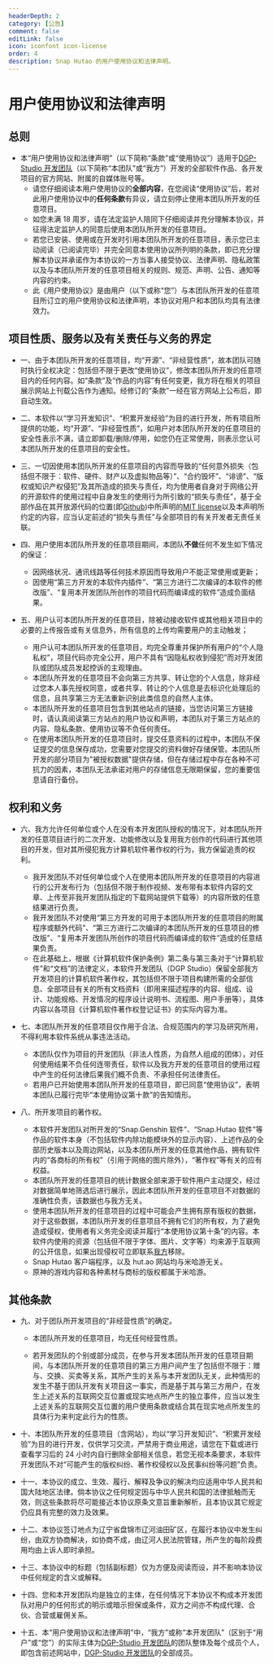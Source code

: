 ```yaml
---
headerDepth: 2
category: [公告]
comment: false
editLink: false
icon: iconfont icon-license
order: 4
description: Snap Hutao 的用户使用协议和法律声明。
---
```


# 用户使用协议和法律声明

## 总则

- 本“用户使用协议和法律声明”（以下简称“条款”或“使用协议”）适用于[DGP-Studio 开发团队](https://github.com/DGP-Studio)（以下简称“本团队”或“我方”）开发的全部软件作品、各开发项目的官方网站、附属的自媒体账号等。
  - 请您仔细阅读本用户使用协议的**全部内容**，在您阅读“使用协议”后，若对此用户使用协议中的**任何条款**有异议，请立刻停止使用本团队所开发的任意项目。
  - 如您未满 18 周岁，请在法定监护人陪同下仔细阅读并充分理解本协议，并征得法定监护人的同意后使用本团队所开发的任意项目。
  - 若您已安装、使用或在开发时引用本团队所开发的任意项目，表示您已主动阅读（已阅读完毕）并完全同意本使用协议所列明的条款，即已充分理解本协议并承诺作为本协议的一方当事人接受协议、法律声明、隐私政策以及与本团队所开发的任意项目相关的规则、规范、声明、公告、通知等内容的约束。
  - 此《用户使用协议》是由用户（以下或称“您”）与本团队所开发的任意项目所订立的用户使用协议和法律声明，本协议对用户和本团队均具有法律效力。

## 项目性质、服务以及有关责任与义务的界定

- 一、由于本团队所开发的任意项目，均“开源”、“非经营性质”，故本团队可随时执行全权决定：包括但不限于更改“使用协议”，修改本团队所开发的任意项目内的任何内容。如“条款”及“作品的内容”有任何变更，我方将在相关的项目展示网站上刊载公告作为通知。经修订的“条款”一经在官方网站上公布后，即自动生效。

- 二、本软件以“学习开发知识”、“积累开发经验”为目的进行开发，所有项目所提供的功能，均“开源”、“非经营性质”，如用户对本团队所开发的任意项目的安全性表示不满，请立即卸载/删除/停用，如您仍在正常使用，则表示您认可本团队所开发的任意项目的安全性。

- 三、一切因使用本团队所开发的任意项目的内容而导致的“任何意外损失（包括但不限于：软件、硬件、财产以及虚拟物品等）”、“合约毁坏”、“诽谤”、“版权或知识产权侵犯”及其所造成的损失与责任，均为使用者自身对于网络公开的开源软件的使用过程中自身发生的使用行为所引致的“损失与责任”，基于全部作品在其开放源代码的位置(即[Github](https://github.com/DGP-Studio))中所声明的[MIT license](https://github.com/DGP-Studio/Snap.Hutao/blob/main/LICENSE)以及本声明所约定的内容，应当认定前述的“损失与责任”与全部项目的有关开发者无责任关联。
- 四、用户使用本团队所开发的任意项目期间，本团队**不做**任何不发生如下情况的保证：

  - 因网络状况、通讯线路等任何技术原因而导致用户不能正常使用或更新；
  - 因使用“第三方开发的本软件内插件”、“第三方进行二次编译的本软件的修改版”、“复用本开发团队所创作的项目代码而编译成的软件”造成负面结果。

- 五、用户认可本团队所开发的任意项目，除被动接收软件或其他相关项目中的必要的上传报告或有关信息外，所有信息的上传均需要用户的主动触发；
  - 用户认可本团队所开发的任意项目，均完全尊重并保护所有用户的“个人隐私权”，项目代码亦完全公开，用户不具有“因隐私权收到侵犯”而对开发团队或团队成员发起控诉的主观理由。
  - 本团队所开发的任意项目不会向第三方共享、转让您的个人信息，除非经过您本人事先授权同意，或者共享、转让的个人信息是去标识化处理后的信息，且共享第三方无法重新识别此类信息的自然人主体。
  - 本团队所开发的任意项目包含到其他站点的链接，当您访问第三方链接时，请认真阅读第三方站点的用户协议和声明，本团队对于第三方站点的内容、隐私条款、使用协议等不负任何责任。
  - 在使用本团队所开发的任意项目时，提交任意资料的过程中，本团队不保证提交的信息保存成功，您需要对您提交的资料做好存储保管。本团队所开发的部分项目为"被授权数据"提供存储，但在存储过程中存在各种不可抗力的因素，本团队无法承诺对用户的存储信息无限期保留，您的重要信息请自行备份。

## 权利和义务

- 六、我方允许任何单位或个人在没有本开发团队授权的情况下，对本团队所开发的任意项目进行的二次开发、功能修改以及复用我方创作的代码进行其他项目的开发，但对其所侵犯我方计算机软件著作权的行为，我方保留追责的权利。

  - 我开发团队不对任何单位或个人在使用本团队所开发的任意项目的内容进行的公开发布行为（包括但不限于制作视频、发布带有本软件内容的文章、上传至非我开发团队指定的下载网站提供下载等）的内容所致的任意结果进行负责。
  - 我开发团队不对使用“第三方开发的可用于本团队所开发的任意项目的附属程序或额外代码”、“第三方进行二次编译的本团队所开发的任意项目的修改版”、“复用本开发团队所创作的项目代码而编译成的软件”造成的任意结果负责。
  - 在此基础上，根据《计算机软件保护条例》第二条与第三条对于“计算机软件”和“文档”的法律定义，本软件开发团队（DGP Studio）保留全部我方开发项目的计算机软件著作权，其包括但不限于项目构建所需的全部信息、全部项目有关的所有文档资料（即用来描述程序的内容、组成、设计、功能规格、开发情况的程序设计说明书、流程图、用户手册等），具体内容以各项目《计算机软件著作权登记证书》的实际内容为准。

- 七、本团队所开发的任意项目仅作用于合法、合规范围内的学习及研究所用，不得利用本软件系统从事违法活动。

  - 本团队仅作为项目的开发团队（非法人性质，为自然人组成的团体），对任何使用结果不负任何连带责任，软件以及我方开发的任意项目的使用过程中产生的任何法律后果我们概不负责、不承担任何法律责任。
  - 若用户已开始使用本团队所开发的任意项目，即已同意“使用协议”，表明本团队已履行完毕“本使用协议第十款”的告知情形。

- 八、所开发项目的著作权。
  - 本软件开发团队对所开发的“Snap.Genshin 软件”、“Snap.Hutao 软件”等作品的软件本身（不包括软件内除功能模块外的显示内容）、上述作品的全部历史版本以及周边网站，以及本团队所开发的任意其他作品，拥有软件内的“各商标的所有权”（引用于网络的图片除外），“著作权”等有关的应有权益。
  - 本团队所开发的任意项目的统计数据全部来源于软件用户主动提交，经过对数据简单地筛选后进行展示，因此本团队所开发的任意项目不对数据的准确性负责，该数据也与我方无关。
  - 使用本团队所开发的任意项目的过程中可能会产生拥有原有版权的数据，对于这些数据，本团队所开发的任意项目不拥有它们的所有权，为了避免造成侵权，使用者有义务完全阅读并履行“本使用协议第十条”的内容。本软件内使用的资源（包括但不限于字体、图片、文字等）均来源于互联网的公开信息，如果出现侵权可立即联系[我方](https://github.com/DGP-Studio)移除。
  - Snap Hutao 客户端程序，以及 hut.ao 网站均与米哈游无关。
  - 原神的游戏内容和各种素材与商标的版权都属于米哈游。

## 其他条款

- 九、对于团队所开发项目的“非经营性质”的确定。

  - 本团队所开发的任意项目，均无任何经营性质。

  - 若开发团队的个别或部分成员，在参与开发本团队所开发的任意项目期间，与本团队所开发的任意项目的第三方用户间产生了包括但不限于：赠与、交换、买卖等关系，其所产生的关系与本开发团队无关，此种情形的发生不基于团队开发有关项目这一事实，而是基于其与第三方用户，在发生上述关系的互联网交互位置或现实地点所产生的独立事件，应当以发生上述关系的互联网交互位置的用户使用条款或结合其在现实地点所发生的具体行为来判定此行为的性质。

- 十、本团队所开发的任意项目（含网站），均以“学习开发知识”、“积累开发经验”为目的进行开发，仅供学习交流，严禁用于商业用途，请您在下载或进行查看学习后的 24 小时内自行删除全部相关信息，若您无视本条要求，本软件开发团队不对“可能产生的版权纠纷、著作权侵权以及民事纠纷等问题”负责。

- 十一、本协议的成立、生效、履行、解释及争议的解决均应适用中华人民共和国大陆地区法律。倘本协议之任何规定因与中华人民共和国的法律抵触而无效，则这些条款将尽可能接近本协议原条文意旨重新解析，且本协议其它规定仍应具有完整的效力及效果。

- 十二、本协议签订地点为辽宁省盘锦市辽河油田矿区，在履行本协议中发生纠纷，由双方协商解决，如协商不成，由辽河人民法院管辖，所产生的每阶段费用均由上诉人即时承担。

- 十三、本协议中的标题（包括副标题）仅为方便及阅读而设，并不影响本协议中任何规定的含义或解释。

- 十四、您和本开发团队均是独立的主体，在任何情况下本协议不构成本开发团队对用户的任何形式的明示或暗示担保或条件，双方之间亦不构成代理、合伙、合营或雇佣关系。

- 十五、本“用户使用协议和法律声明”中，“我方”或称“本开发团队”（区别于“用户”或“您”）的实际主体为[DGP-Studio 开发团队](https://github.com/DGP-Studio)的团队整体及每个成员个人，即包含前述网站中，[DGP-Studio 开发团队](https://github.com/DGP-Studio)的全部成员。
